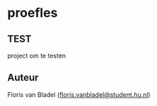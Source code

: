 # proefles
## TEST
project om te testen
## Auteur
Floris van Bladel (floris.vanbladel@student.hu.nl)